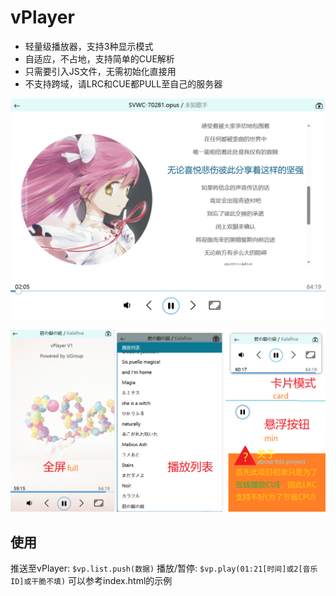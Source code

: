 # vPlayer
 - 轻量级播放器，支持3种显示模式
 - 自适应，不占地，支持简单的CUE解析
 - 只需要引入JS文件，无需初始化直接用
 - 不支持跨域，请LRC和CUE都PULL至自己的服务器

![PC](view/pc.png)

![Phone](view/phone.png)

## 使用
推送至vPlayer: `$vp.list.push(数据)`
播放/暂停: `$vp.play(01:21[时间]或2[音乐ID]或干脆不填)`
可以参考index.html的示例